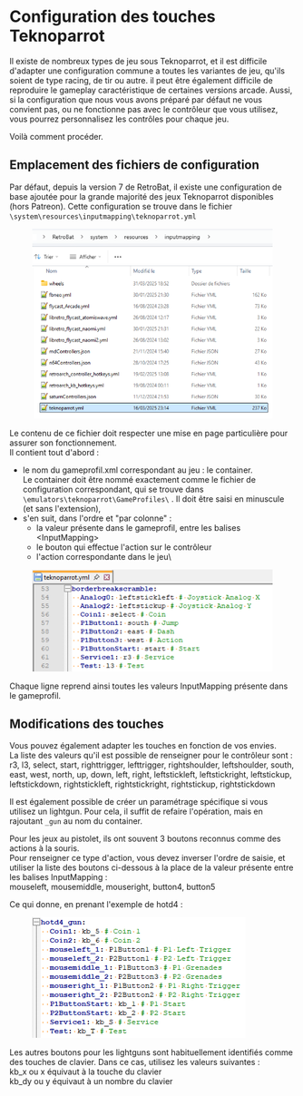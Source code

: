 # Configuration des touches Teknoparrot

Il existe de nombreux types de jeu sous Teknoparrot, et il est difficile d'adapter une configuration commune a toutes les variantes de jeu, qu'ils soient de type racing, de tir ou autre. il peut être également difficile de reproduire le gameplay caractéristique de certaines versions arcade. Aussi, si la configuration que nous vous avons préparé par défaut ne vous convient pas, ou ne fonctionne pas avec le contrôleur que vous utilisez, vous pourrez personnalisez les contrôles pour chaque jeu.

Voilà comment procéder.

## Emplacement des fichiers de configuration

Par défaut, depuis la version 7 de RetroBat, il existe une configuration de base ajoutée pour la grande majorité des jeux Teknoparrot disponibles (hors Patreon). Cette configuration se trouve dans le fichier `\system\resources\inputmapping\teknoparrot.yml`&#x20;

<div align="left"><figure><img src="../../.gitbook/assets/2025-04-12_15h09_36.png" alt=""><figcaption></figcaption></figure></div>

Le contenu de ce fichier doit respecter une mise en page particulière pour assurer son fonctionnement.\
Il contient tout d'abord :&#x20;

* le nom du gameprofil.xml correspondant au jeu : le container.\
  Le container doit être nommé exactement comme le fichier de configuration correspondant, qui se trouve dans `\emulators\teknoparrot\GameProfiles\` . Il doit être saisi en minuscule (et sans l'extension),
* s'en suit, dans l'ordre et "par colonne" :&#x20;
  * la valeur présente dans le gameprofil, entre les balises \<InputMapping>
  * le bouton qui effectue l'action sur le contrôleur
  * l'action correspondante dans le jeu\


<div align="left"><figure><img src="../../.gitbook/assets/2025-04-12_19h31_22.png" alt=""><figcaption></figcaption></figure></div>

Chaque ligne reprend ainsi toutes les valeurs InputMapping présente dans le gameprofil.



## Modifications des touches

Vous pouvez également adapter les touches en fonction de vos envies. \
La liste des valeurs qu'il est possible de renseigner pour le contrôleur sont :\
r3, l3, select, start, righttrigger, lefttrigger, rightshoulder, leftshoulder, south, east, west, north, up, down, left, right, leftstickleft, leftstickright, leftstickup, leftstickdown, rightstickleft, rightstickright, rightstickup, rightstickdown

Il est également possible de créer un paramétrage spécifique si vous utilisez un lightgun. Pour cela, il suffit de refaire l'opération, mais en rajoutant `_gun` au nom du container.

Pour les jeux au pistolet, ils ont souvent 3 boutons reconnus comme des actions à la souris. \
Pour renseigner ce type d'action, vous devez inverser l'ordre de saisie, et utiliser la liste des boutons ci-dessous à la place de la valeur présente entre les balises InputMapping :\
mouseleft, mousemiddle, mouseright, button4, button5

Ce qui donne, en prenant l'exemple de hotd4 :&#x20;

<div align="left"><figure><img src="../../.gitbook/assets/2025-04-12_23h01_34.png" alt=""><figcaption></figcaption></figure></div>

Les autres boutons pour les lightguns sont habituellement identifiés comme des touches de clavier. Dans ce cas, utilisez les valeurs suivantes : \
kb\_x ou x équivaut à la touche du clavier\
kb\_dy ou y équivaut à un nombre du clavier
